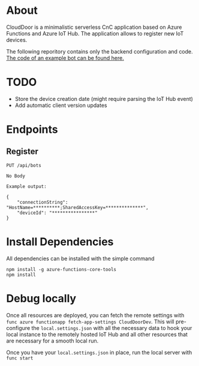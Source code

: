 # About

CloudDoor is a minimalistic serverless CnC application based on Azure Functions and Azure IoT Hub.
The application allows to register new IoT devices.

The following reporitory contains only the backend configuration and code.
[The code of an example bot can be found here.](https://github.com/kamiljano/CloudDoorClient)

# TODO

* Store the device creation date (might require parsing the IoT Hub event)
* Add automatic client version updates

# Endpoints

## Register

    PUT /api/bots

    No Body

    Example output:

    {
        "connectionString": "HostName=**********;SharedAccessKey=**************",
        "deviceId": "****************"
    }

# Install Dependencies

All dependencies can be installed with the simple command

```
npm install -g azure-functions-core-tools
npm install
```

# Debug locally

Once all resources are deployed, you can fetch the remote settings with `func azure functionapp fetch-app-settings CloudDoorDev`.
This will pre-configure the `local.settings.json` with all the necessary data to hook your local instance to the remotely hosted IoT Hub and
all other resources that are necessary for a smooth local run.

Once you have your `local.settings.json` in place, run the local server with `func start`